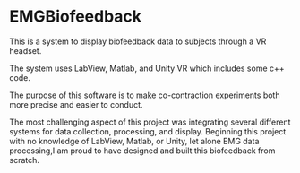 # EMGBiofeedback

This is a system to display biofeedback data to subjects through a VR headset. 

The system uses LabView, Matlab, and Unity VR which includes some c++ code. 

The purpose of this software is to make co-contraction experiments both more precise and easier to conduct. 

The most challenging aspect of this project was integrating several different systems for data collection, processing, and display. Beginning this project with no knowledge of LabView, Matlab, or Unity, let alone EMG data processing,I am proud to have designed and built this biofeedback from scratch. 
